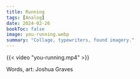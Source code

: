 ```yaml
---
title: Running
tags: [Analog]
date: 2024-02-26
bookToc: false
image: you-running.webp
summary: "Collage, typewriters, found imagery."
---
```

{{< video "you-running.mp4" >}}

Words, art: Joshua Graves
